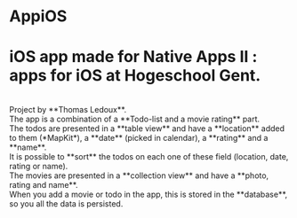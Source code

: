 # AppiOS
<h1>iOS app made for Native Apps II : apps for iOS at Hogeschool Gent.</h1></br>
Project by **Thomas Ledoux**.</br>
The app is a combination of a **Todo-list and a movie rating** part.</br>
The todos are presented in a **table view** and have a **location** added to them (*MapKit*), a **date** (picked in calendar), a **rating** and a **name**.</br>
It is possible to **sort** the todos on each one of these field (location, date, rating or name).</br>
The movies are presented in a **collection view** and have a **photo, rating and name**.</br>
When you add a movie or todo in the app, this is stored in the **database**, so you all the data is persisted. </br>
</br>

